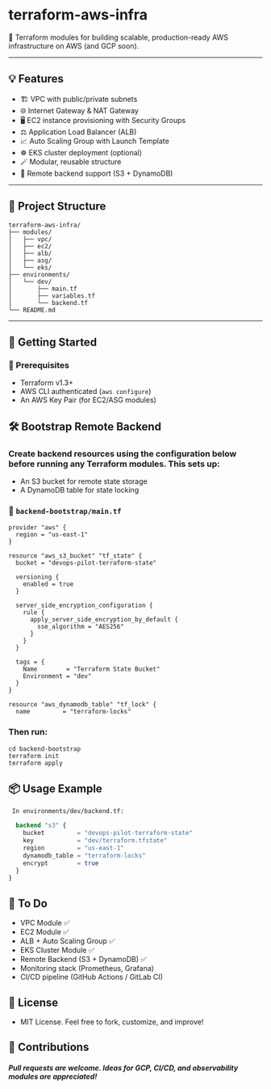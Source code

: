 # terraform-aws-infra

🚀 Terraform modules for building scalable, production-ready AWS infrastructure on AWS (and GCP soon).

---

## 💡 Features

- 🏗️ VPC with public/private subnets
- 🌐 Internet Gateway & NAT Gateway
- 🖥️ EC2 instance provisioning with Security Groups
- ⚖️ Application Load Balancer (ALB)
- 📈 Auto Scaling Group with Launch Template
- ☸️ EKS cluster deployment (optional)
- 🪄 Modular, reusable structure
- 🔐 Remote backend support (S3 + DynamoDB)

---

## 📁 Project Structure

```text
terraform-aws-infra/
├── modules/
│   ├── vpc/
│   ├── ec2/
│   ├── alb/
│   ├── asg/
│   └── eks/
├── environments/
│   └── dev/
│       ├── main.tf
│       ├── variables.tf
│       └── backend.tf
└── README.md
```

---
## 🧪 Getting Started

### 📌 Prerequisites

- Terraform v1.3+
- AWS CLI authenticated (`aws configure`)
- An AWS Key Pair (for EC2/ASG modules)

## 🛠️ Bootstrap Remote Backend
### Create backend resources using the configuration below before running any Terraform modules. This sets up:

- An S3 bucket for remote state storage
- A DynamoDB table for state locking

### 📄 `backend-bootstrap/main.tf`

```hcl
provider "aws" {
  region = "us-east-1"
}

resource "aws_s3_bucket" "tf_state" {
  bucket = "devops-pilot-terraform-state"

  versioning {
    enabled = true
  }

  server_side_encryption_configuration {
    rule {
      apply_server_side_encryption_by_default {
        sse_algorithm = "AES256"
      }
    }
  }

  tags = {
    Name        = "Terraform State Bucket"
    Environment = "dev"
  }
}

resource "aws_dynamodb_table" "tf_lock" {
  name         = "terraform-locks"
```

### Then run:
```
cd backend-bootstrap
terraform init
terraform apply
```
## 📦 Usage Example
``` In environments/dev/backend.tf:```
```terraform {
  backend "s3" {
    bucket         = "devops-pilot-terraform-state"
    key            = "dev/terraform.tfstate"
    region         = "us-east-1"
    dynamodb_table = "terraform-locks"
    encrypt        = true
  }
}
```
## 🚧 To Do
- VPC Module ✅
- EC2 Module ✅
- ALB + Auto Scaling Group ✅
- EKS Cluster Module ✅
- Remote Backend (S3 + DynamoDB) ✅
- Monitoring stack (Prometheus, Grafana)
- CI/CD pipeline (GitHub Actions / GitLab CI)

## 📜 License
- MIT License. Feel free to fork, customize, and improve!

## 🤝 Contributions
##### Pull requests are welcome. Ideas for GCP, CI/CD, and observability modules are appreciated!
